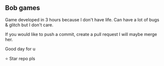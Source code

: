 ## Bob games

Game developed in 3 hours because I don't have life. Can have a lot of bugs & glitch but I don't care.

If you would like to push a commit, create a pull request I will maybe merge her.

Good day for u

⭐ Star repo pls